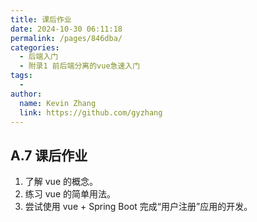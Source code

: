 ```yaml
---
title: 课后作业
date: 2024-10-30 06:11:18
permalink: /pages/846dba/
categories: 
  - 后端入门
  - 附录1 前后端分离的vue急速入门
tags: 
  - 
author: 
  name: Kevin Zhang
  link: https://github.com/gyzhang
---
```

## A.7 课后作业

1. 了解 vue 的概念。
2. 练习 vue 的简单用法。
3. 尝试使用 vue + Spring Boot 完成“用户注册”应用的开发。
